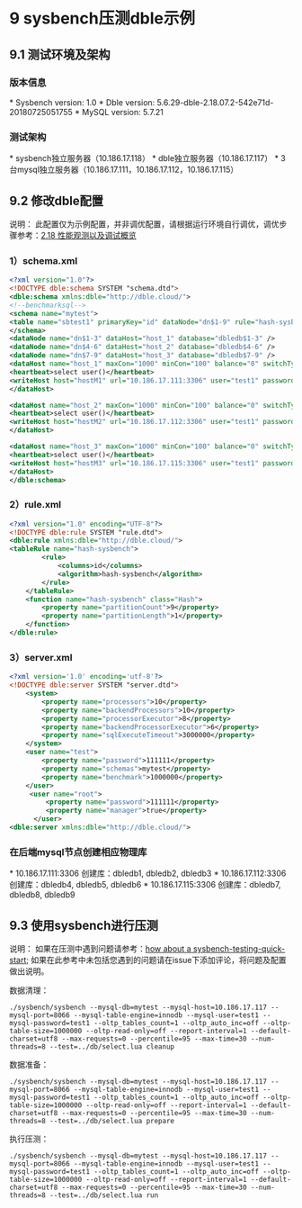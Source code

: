 # 9 sysbench压测dble示例
## 9.1 测试环境及架构

<h3>版本信息</h3>
* Sysbench version: 1.0
* Dble version: 5.6.29-dble-2.18.07.2-542e71d-20180725051755
* MySQL version: 5.7.21

<h3>测试架构</h3>
* sysbench独立服务器（10.186.17.118）
* dble独立服务器（10.186.17.117）
* 3台mysql独立服务器（10.186.17.111，10.186.17.112，10.186.17.115）

## 9.2 修改dble配置

说明：
此配置仅为示例配置，并非调优配置，请根据运行环境自行调优，调优步骤参考：[2.18 性能观测以及调试概览](../2.Function/2.18_performance_observation.md)

<h3>1）schema.xml </h3>

```xml
<?xml version="1.0"?>
<!DOCTYPE dble:schema SYSTEM "schema.dtd">
<dble:schema xmlns:dble="http://dble.cloud/">
<!--benchmarksql-->
<schema name="mytest">
<table name="sbtest1" primaryKey="id" dataNode="dn$1-9" rule="hash-sysbench" />
</schema>
<dataNode name="dn$1-3" dataHost="host_1" database="dbledb$1-3" />
<dataNode name="dn$4-6" dataHost="host_2" database="dbledb$4-6" />
<dataNode name="dn$7-9" dataHost="host_3" database="dbledb$7-9" />
<dataHost name="host_1" maxCon="1000" minCon="100" balance="0" switchType="-1"  slaveThreshold="-1">
<heartbeat>select user()</heartbeat>
<writeHost host="hostM1" url="10.186.17.111:3306" user="test1" password="test1"></writeHost>
</dataHost>

<dataHost name="host_2" maxCon="1000" minCon="100" balance="0" switchType="-1"  slaveThreshold="-1">
<heartbeat>select user()</heartbeat>
<writeHost host="hostM2" url="10.186.17.112:3306" user="test1" password="test1"></writeHost>
</dataHost>

<dataHost name="host_3" maxCon="1000" minCon="100" balance="0" switchType="-1" slaveThreshold="-1">
<heartbeat>select user()</heartbeat>
<writeHost host="hostM3" url="10.186.17.115:3306" user="test1" password="test1"></writeHost>
</dataHost>
</dble:schema>
```
<h3>2）rule.xml </h3>

```xml
<?xml version="1.0" encoding="UTF-8"?>
<!DOCTYPE dble:rule SYSTEM "rule.dtd">
<dble:rule xmlns:dble="http://dble.cloud/">
<tableRule name="hash-sysbench">
        <rule>
            <columns>id</columns>
            <algorithm>hash-sysbench</algorithm>
        </rule>
    </tableRule>
    <function name="hash-sysbench" class="Hash">
        <property name="partitionCount">9</property>
        <property name="partitionLength">1</property>
    </function>
</dble:rule>    
```

<h3>3）server.xml</h3>

```xml
<?xml version='1.0' encoding='utf-8'?>
<!DOCTYPE dble:server SYSTEM "server.dtd">
    <system>
        <property name="processors">10</property>
        <property name="backendProcessors">10</property>
        <property name="processorExecutor">8</property>
        <property name="backendProcessorExecutor">6</property>
        <property name="sqlExecuteTimeout">3000000</property>
    </system>
    <user name="test">
        <property name="password">111111</property>
        <property name="schemas">mytest</property>
        <property name="benchmark">1000000</property>
    </user>
     <user name="root">
         <property name="password">111111</property>
         <property name="manager">true</property>
      </user>
<dble:server xmlns:dble="http://dble.cloud/">
```
<h3>在后端mysql节点创建相应物理库</h3>
* 10.186.17.111:3306 创建库：dbledb1, dbledb2, dbledb3
* 10.186.17.112:3306 创建库：dbledb4, dbledb5, dbledb6
* 10.186.17.115:3306 创建库：dbledb7, dbledb8, dbledb9

## 9.3 使用sysbench进行压测
说明：
如果在压测中遇到问题请参考：[how about a sysbench-testing-quick-start](https://github.com/actiontech/dble/issues/458);
如果在此参考中未包括您遇到的问题请在issue下添加评论，将问题及配置做出说明。

数据清理：
```
./sysbench/sysbench --mysql-db=mytest --mysql-host=10.186.17.117 --mysql-port=8066 --mysql-table-engine=innodb --mysql-user=test1 --mysql-password=test1 --oltp_tables_count=1 --oltp_auto_inc=off --oltp-table-size=1000000 --oltp-read-only=off --report-interval=1 --default-charset=utf8 --max-requests=0 --percentile=95 --max-time=30 --num-threads=8 --test=../db/select.lua cleanup
```
数据准备：
```
./sysbench/sysbench --mysql-db=mytest --mysql-host=10.186.17.117 --mysql-port=8066 --mysql-table-engine=innodb --mysql-user=test1 --mysql-password=test1 --oltp_tables_count=1 --oltp_auto_inc=off --oltp-table-size=1000000 --oltp-read-only=off --report-interval=1 --default-charset=utf8 --max-requests=0 --percentile=95 --max-time=30 --num-threads=8 --test=../db/select.lua prepare
```
执行压测：
```
./sysbench/sysbench --mysql-db=mytest --mysql-host=10.186.17.117 --mysql-port=8066 --mysql-table-engine=innodb --mysql-user=test1 --mysql-password=test1 --oltp_tables_count=1 --oltp_auto_inc=off --oltp-table-size=1000000 --oltp-read-only=off --report-interval=1 --default-charset=utf8 --max-requests=0 --percentile=95 --max-time=30 --num-threads=8 --test=../db/select.lua run
```
